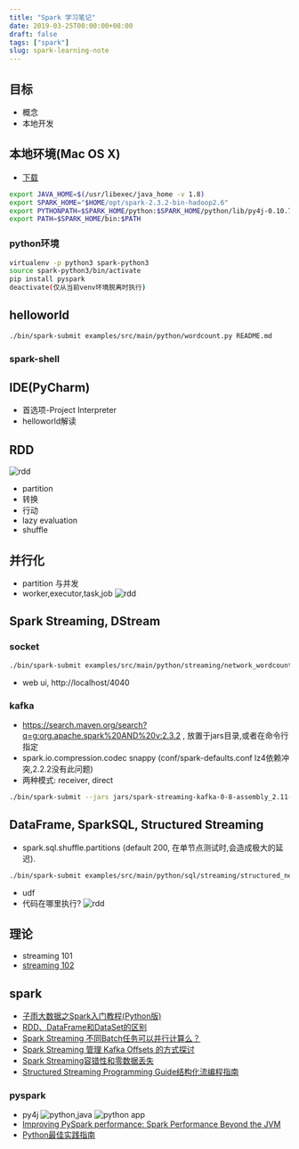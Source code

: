 ```yaml
---
title: "Spark 学习笔记"
date: 2019-03-25T00:00:00+08:00
draft: false
tags: ["spark"]
slug: spark-learning-note
---
```


## 目标

- 概念
- 本地开发

## 本地环境(Mac OS X)

- [下载](http://spark.apache.org/downloads.html)

```sh
export JAVA_HOME=$(/usr/libexec/java_home -v 1.8)
export SPARK_HOME="$HOME/opt/spark-2.3.2-bin-hadoop2.6"
export PYTHONPATH=$SPARK_HOME/python:$SPARK_HOME/python/lib/py4j-0.10.7-src.zip:$PYTHONPATH
export PATH=$SPARK_HOME/bin:$PATH
```

### python环境

```sh
virtualenv -p python3 spark-python3
source spark-python3/bin/activate
pip install pyspark
deactivate(仅从当前venv环境脱离时执行)
```

## helloworld

```sh
./bin/spark-submit examples/src/main/python/wordcount.py README.md
```
### spark-shell

## IDE(PyCharm)

- 首选项-Project Interpreter
- helloworld解读

## RDD

![rdd](/images/spark-learning/IMG_1501.jpg)

- partition
- 转换
- 行动
- lazy evaluation
- shuffle

## 并行化

- partition 与并发
- worker,executor,task,job
    ![rdd](/images/spark-learning/IMG_1500.jpg)

## Spark Streaming, DStream

### socket

```sh
./bin/spark-submit examples/src/main/python/streaming/network_wordcount.py localhost 9999
```
- web ui, http://localhost/4040

### kafka
- https://search.maven.org/search?q=g:org.apache.spark%20AND%20v:2.3.2 , 放置于jars目录,或者在命令行指定
- spark.io.compression.codec snappy (conf/spark-defaults.conf lz4依赖冲突,2.2.2没有此问题)
- 两种模式: receiver, direct

```sh
./bin/spark-submit --jars jars/spark-streaming-kafka-0-8-assembly_2.11-2.3.2.jar examples/src/main/python/streaming/direct_kafka_wordcount.py 192.168.16.22:9092 jiedian_adapter_heartbeat
```

## DataFrame, SparkSQL, Structured Streaming

- spark.sql.shuffle.partitions (default 200, 在单节点测试时,会造成极大的延迟).

```sh
./bin/spark-submit examples/src/main/python/sql/streaming/structured_network_wordcount.py localhost 9999
```
- udf
- 代码在哪里执行?
![rdd](/images/spark-learning/IMG_1502.jpg)

## 理论

- streaming 101
- [streaming 102](http://limuzhi.com/2017/04/09/%E6%B5%81%E5%BC%8F%E8%B6%85%E8%B6%8A%E6%89%B9%E9%87%8F-Streaming%20102%E7%BF%BB%E8%AF%91/)

## spark

- [子雨大数据之Spark入门教程(Python版)](http://dblab.xmu.edu.cn/blog/1709-2/)
- [RDD、DataFrame和DataSet的区别](https://www.jianshu.com/p/c0181667daa0)
- [Spark Streaming 不同Batch任务可以并行计算么？](https://www.jianshu.com/p/ab3810a4de97)
- [Spark Streaming 管理 Kafka Offsets 的方式探讨](https://www.jianshu.com/p/ef3f15cf400d)
- [Spark Streaming容错性和零数据丢失](https://zhuanlan.zhihu.com/p/26297594)
- [Structured Streaming Programming Guide结构化流编程指南](https://www.cnblogs.com/swordfall/p/8435987.html)

### pyspark

- py4j ![python,java](/images/spark-learning/IMG_1497.jpg) ![python app](/images/spark-learning/IMG_1499.jpg) 
- [Improving PySpark performance: Spark Performance Beyond the JVM](http://bit.ly/2bx89bn)
- [Python最佳实践指南](https://pythonguidecn.readthedocs.io/zh/latest/)
